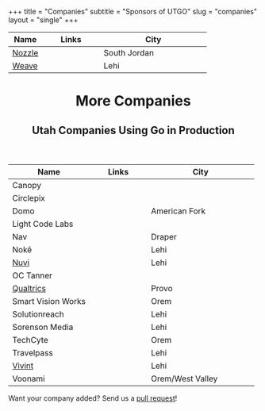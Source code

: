 +++
title = "Companies"
subtitle = "Sponsors of UTGO"
slug = "companies"
layout = "single"
+++

<table class="table">
  <thead>
    <tr>
      <th>Name</th>
      <th width="100" class="text-center" align="center">Links</th>
      <th width="200">City</th>
    </tr>
  </thead>
  <tbody>
    <tr>
      <td><a href="https://nozzle.io/" target="_blank" rel="nofollow">Nozzle</a></td>
      <td align="center">
        <a href="https://github.com/nozzle?tab=repositories&amp;language=go"><i class="fab fa-github"></i></a>
        <a href="https://www.linkedin.com/company/nozzle/"><i class="fab fa-linkedin"></i></a>
      </td>
      <td>South Jordan</td>
    </tr>
    <tr>
      <td><a href="https://www.getweave.com/" target="_blank" rel="nofollow">Weave</a></td>
      <td align="center">
        <a href="https://github.com/weave-lab?tab=repositories&amp;language=go"><i class="fab fa-github"></i></a>
        <a href="https://www.linkedin.com/company/weave-communications/"><i class="fab fa-linkedin"></i></a>
      </td>
      <td>Lehi</td>
    </tr>
  </tbody>
</table>

<header class="jumbotron">
  <div class="container">
    <h1>More Companies</h1>
    <h2 class="lead">Utah Companies Using Go in Production</h2>
  </div>
</header>

<table class="table">
  <thead>
    <tr>
      <th>Name</th>
      <th width="100" class="text-center" align="center">Links</th>
      <th width="200">City</th>
    </tr>
  </thead>
  <tbody>
    <tr>
      <td>Canopy</td>
      <td></td>
      <td></td>
    </tr>
    <tr>
      <td>Circlepix</td>
      <td></td>
      <td></td>
    </tr>
    <tr>
      <td>Domo</td>
      <td align="center">
        <a href="https://github.com/domoinc?tab=repositories&amp;language=go"><i class="fab fa-github"></i></a>
      </td>
      <td>American Fork</td>
    </tr>
    <tr>
      <td>Light Code Labs</td>
      <td></td>
      <td></td>
    </tr>
    <tr>
      <td>Nav</td>
      <td></td>
      <td>Draper</td>
    </tr>
    <tr>
      <td>Nokē</td>
      <td></td>
      <td>Lehi</td>
    </tr>
    <tr>
      <td><a href="https://www.nuvi.com/" target="_blank" rel="nofollow">Nuvi</a></td>
      <td align="center">
        <a href="https://github.com/nuvi?tab=repositories&amp;language=go"><i class="fab fa-github"></i></a>
        <a href="https://www.linkedin.com/company/nuvi/"><i class="fab fa-linkedin"></i></a>
      </td>
      <td>Lehi</td>
    </tr>
    <tr>
      <td>OC Tanner</td>
      <td></td>
      <td></td>
    </tr>
    <tr>
      <td><a href="https://www.qualtrics.com/" target="_blank" rel="nofollow">Qualtrics</a></td>
      <td align="center">
        <i class="text-muted"><i class="fab fa-github"></i></i>
        <a href="https://www.linkedin.com/company/qualtrics/"><i class="fab fa-linkedin"></i></a>
      </td>
      <td>Provo</td>
    </tr>
    <tr>
      <td>Smart Vision Works</td>
      <td></td>
      <td>Orem</td>
    </tr>
    <tr>
      <td>Solutionreach</td>
      <td></td>
      <td>Lehi</td>
    </tr>
    <tr>
      <td>Sorenson Media</td>
      <td></td>
      <td>Lehi</td>
    </tr>
    <tr>
      <td>TechCyte</td>
      <td></td>
      <td>Orem</td>
    </tr>
    <tr>
      <td>Travelpass</td>
      <td></td>
      <td>Lehi</td>
    </tr>
    <tr>
      <td><a href="https://www.vivint.com/" target="_blank" rel="nofollow">Vivint</a></td>
      <td align="center">
        <a href="https://github.com/vivint?tab=repositories&amp;language=go"><i class="fab fa-github"></i></a>
        <a href="https://www.linkedin.com/company/vivint/"><i class="fab fa-linkedin"></i></a>
      </td>
      <td>Lehi</td>
    </tr>
    <tr>
      <td>Voonami</td>
      <td></td>
      <td>Orem/West Valley</td>
    </tr>
  </tbody>
</table>

<div class="alert alert-light text-center" role="alert">
  <p class="mb-0">Want your company added? Send us a <a href="https://github.com/utgo/utahgolang.site/pulls">pull request</a>!</p>
</div>
